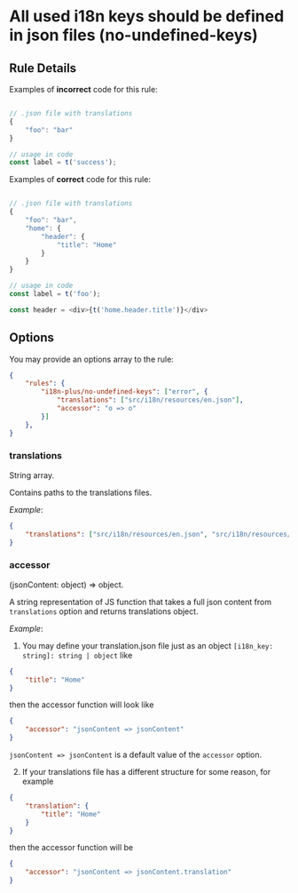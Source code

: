 # All used i18n keys should be defined in json files (no-undefined-keys)

## Rule Details

Examples of **incorrect** code for this rule:

```js

// .json file with translations
{
    "foo": "bar"
}

// usage in code
const label = t('success');

```

Examples of **correct** code for this rule:

```js

// .json file with translations
{
    "foo": "bar",
    "home": {
        "header": {
            "title": "Home"
        }
    }
}

// usage in code
const label = t('foo');

const header = <div>{t('home.header.title')}</div>

```

## Options

You may provide an options array to the rule:
```json
{
    "rules": {
        "i18n-plus/no-undefined-keys": ["error", {
            "translations": ["src/i18n/resources/en.json"],
            "accessor": "o => o"
        }]
    },
}
```

### translations

String array.

Contains paths to the translations files.

*Example*:

```json
{
    "translations": ["src/i18n/resources/en.json", "src/i18n/resources/ru.json"]
}
```

### accessor

(jsonContent: object) => object.

A string representation of JS function that takes a full json content from `translations` option and returns translations object.

*Example*:

1. You may define your translation.json file just as an object `[i18n_key: string]: string | object` like
```json
{
    "title": "Home"
}
```
then the accessor function will look like
```json
{
    "accessor": "jsonContent => jsonContent"
}
```

`jsonContent => jsonContent` is a default value of the `accessor` option.

2. If your translations file has a different structure for some reason, for example
```json
{
    "translation": {
        "title": "Home"
    }
}
```
then the accessor function will be
```json
{
    "accessor": "jsonContent => jsonContent.translation"
}
```

<!--## When Not To Use It

Give a short description of when it would be appropriate to turn off this rule. -->
